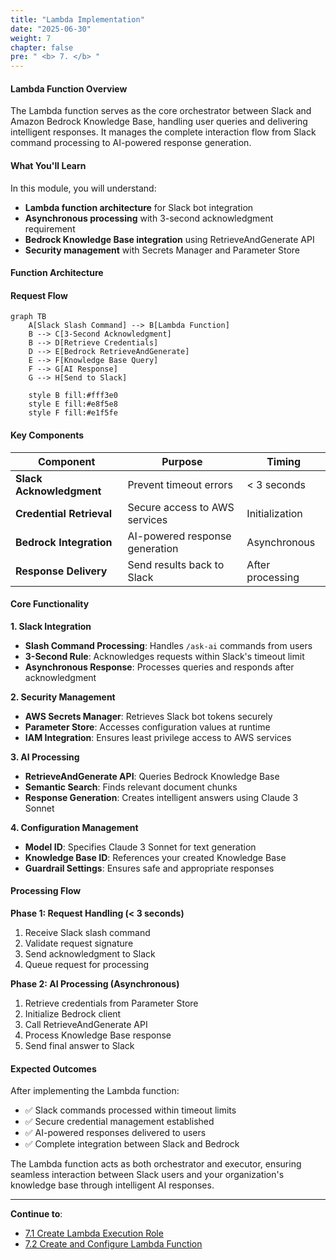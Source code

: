 ```yaml
---
title: "Lambda Implementation"
date: "2025-06-30"
weight: 7
chapter: false
pre: " <b> 7. </b> "
---
```


#### Lambda Function Overview

The Lambda function serves as the core orchestrator between Slack and Amazon Bedrock Knowledge Base, handling user queries and delivering intelligent responses. It manages the complete interaction flow from Slack command processing to AI-powered response generation.

#### What You'll Learn

In this module, you will understand:

- **Lambda function architecture** for Slack bot integration
- **Asynchronous processing** with 3-second acknowledgment requirement
- **Bedrock Knowledge Base integration** using RetrieveAndGenerate API
- **Security management** with Secrets Manager and Parameter Store

#### Function Architecture

#### Request Flow

```mermaid
graph TB
    A[Slack Slash Command] --> B[Lambda Function]
    B --> C[3-Second Acknowledgment]
    B --> D[Retrieve Credentials]
    D --> E[Bedrock RetrieveAndGenerate]
    E --> F[Knowledge Base Query]
    F --> G[AI Response]
    G --> H[Send to Slack]

    style B fill:#fff3e0
    style E fill:#e8f5e8
    style F fill:#e1f5fe
```

#### Key Components

| Component                | Purpose                        | Timing           |
| ------------------------ | ------------------------------ | ---------------- |
| **Slack Acknowledgment** | Prevent timeout errors         | < 3 seconds      |
| **Credential Retrieval** | Secure access to AWS services  | Initialization   |
| **Bedrock Integration**  | AI-powered response generation | Asynchronous     |
| **Response Delivery**    | Send results back to Slack     | After processing |

#### Core Functionality

**1. Slack Integration**

- **Slash Command Processing**: Handles `/ask-ai` commands from users
- **3-Second Rule**: Acknowledges requests within Slack's timeout limit
- **Asynchronous Response**: Processes queries and responds after acknowledgment

**2. Security Management**

- **AWS Secrets Manager**: Retrieves Slack bot tokens securely
- **Parameter Store**: Accesses configuration values at runtime
- **IAM Integration**: Ensures least privilege access to AWS services

**3. AI Processing**

- **RetrieveAndGenerate API**: Queries Bedrock Knowledge Base
- **Semantic Search**: Finds relevant document chunks
- **Response Generation**: Creates intelligent answers using Claude 3 Sonnet

**4. Configuration Management**

- **Model ID**: Specifies Claude 3 Sonnet for text generation
- **Knowledge Base ID**: References your created Knowledge Base
- **Guardrail Settings**: Ensures safe and appropriate responses

#### Processing Flow

**Phase 1: Request Handling (< 3 seconds)**

1. Receive Slack slash command
2. Validate request signature
3. Send acknowledgment to Slack
4. Queue request for processing

**Phase 2: AI Processing (Asynchronous)**

1. Retrieve credentials from Parameter Store
2. Initialize Bedrock client
3. Call RetrieveAndGenerate API
4. Process Knowledge Base response
5. Send final answer to Slack

#### Expected Outcomes

After implementing the Lambda function:

- ✅ Slack commands processed within timeout limits
- ✅ Secure credential management established
- ✅ AI-powered responses delivered to users
- ✅ Complete integration between Slack and Bedrock

The Lambda function acts as both orchestrator and executor, ensuring seamless interaction between Slack users and your organization's knowledge base through intelligent AI responses.

---

**Continue to**:

- [7.1 Create Lambda Execution Role](./7.1-lambda_role/)
- [7.2 Create and Configure Lambda Function](./7.2-config_code/)
